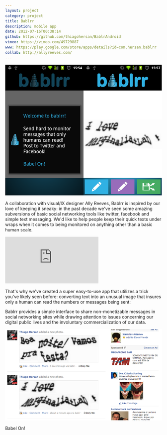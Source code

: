 ```yaml
---
layout: project
category: project
title: Bablrr
description: mobile app
date: 2012-07-16T00:38:14
github: https://github.com/thiagohersan/BablrAndroid
vimeo: https://vimeo.com/49729887
www: https://play.google.com/store/apps/details?id=com.hersan.bablrr
collab: http://allyreeves.com/
---
```

![](/images/projects/bablrr/bablrr0002.png)

A collaboration with visual/IX designer Ally Reeves, Bablrr is inspired by our love of keeping it sneaky: in the past decade we've seen some amazing subversions of basic social networking tools like twitter, facebook and simple text messaging. We'd like to help people keep their quick texts under wraps when it comes to being monitored on anything other than a basic human scale.

<div class="video-wrapper video-wrapper-16x9">
    <iframe src="http://player.vimeo.com/video/49729887" allowfullscreen="allowfullscreen" frameborder="0"></iframe>
</div>

That's why we've created a super easy-to-use app that utilizes a trick you've likely seen before: converting text into an unusual image that insures only a human can read the numbers or messages being sent:

Bablrr provides a simple interface to share non-monetizable messages in social networking sites while drawing attention to issues concerning our digital public lives and the involuntary commercialization of our data.

![](/images/projects/bablrr/bablrr_facebook.png)

Babel On!
